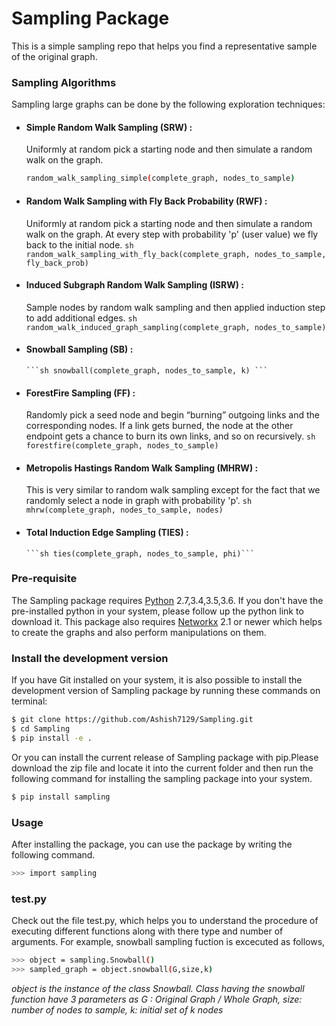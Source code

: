 # Sampling Package

This is a simple sampling repo that helps you find a representative sample of the original graph. 

### Sampling Algorithms
Sampling large graphs can be done by the following exploration techniques:
  - #### Simple Random Walk Sampling (SRW) : 
    Uniformly at random pick a starting node and then simulate a random walk on the graph.
    ```sh 
    random_walk_sampling_simple(complete_graph, nodes_to_sample)
    ```
  - #### Random Walk Sampling with Fly Back Probability (RWF) : 
    Uniformly at random pick a starting node and then simulate a random walk on the graph. At every step with probability 'p' (user value) we fly back to the initial node.
        ```sh random_walk_sampling_with_fly_back(complete_graph, nodes_to_sample, fly_back_prob)```
  - #### Induced Subgraph Random Walk Sampling (ISRW) : 
    Sample nodes by random walk sampling and then applied induction step to add additional edges.
       ```sh random_walk_induced_graph_sampling(complete_graph, nodes_to_sample)```
  - #### Snowball Sampling (SB) :
        ```sh snowball(complete_graph, nodes_to_sample, k) ```
  - #### ForestFire Sampling (FF) : 
    Randomly pick a seed node and begin “burning” outgoing links and the corresponding nodes. If a link gets burned, the node at the other       endpoint gets a chance to burn its own links, and so on recursively.
        ```sh forestfire(complete_graph, nodes_to_sample) ```
  - #### Metropolis Hastings Random Walk Sampling (MHRW) :
    This is very similar to random walk sampling except for the fact that we randomly select a node in graph with probability 'p'.
        ```sh  mhrw(complete_graph, nodes_to_sample, nodes) ```
  - #### Total Induction Edge Sampling (TIES) :
        ```sh ties(complete_graph, nodes_to_sample, phi)```
  

### Pre-requisite
The Sampling package requires [Python](https://www.python.org/downloads/) 2.7,3.4,3.5,3.6. If you don't have the pre-installed python in your system, please follow up the python link to download it. This package also requires [Networkx](https://networkx.github.io/documentation/latest/install.html) 2.1 or newer which helps to create the graphs and also perform manipulations on them.

### Install the development version
If you have Git installed on your system, it is also possible to install the development version of Sampling package by running these commands on terminal:
```sh
$ git clone https://github.com/Ashish7129/Sampling.git
$ cd Sampling
$ pip install -e .
```
Or you can install the current release of Sampling package with pip.Please
download the zip file and locate it into the current folder and then run the following command for installing the sampling package into your system.
```sh
$ pip install sampling
```

### Usage

After installing the package, you can use the package by writing the following command.
```sh
>>> import sampling 
```
### test.py
Check out the file test.py, which helps you to understand the procedure of executing different functions along with there type and number of arguments. For example, snowball sampling fuction is excecuted as follows,
```sh
>>> object = sampling.Snowball()             
>>> sampled_graph = object.snowball(G,size,k) 
```
*object is the instance of the class Snowball. Class having the snowball function have 3 parameters as
G : Original Graph / Whole Graph, size: number of nodes to sample, k: initial set of k nodes*


